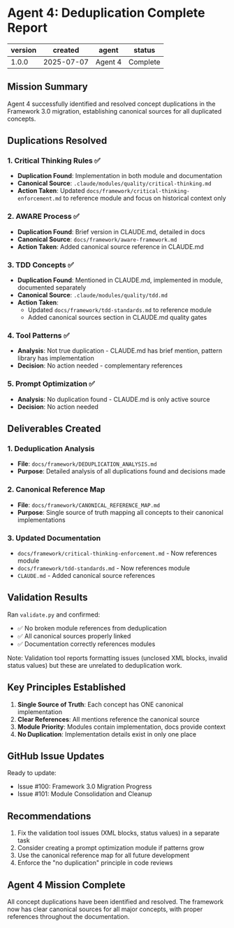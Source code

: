 # Agent 4: Deduplication Complete Report

| version | created | agent | status |
|---------|---------|-------|--------|
| 1.0.0   | 2025-07-07 | Agent 4 | Complete |

## Mission Summary

Agent 4 successfully identified and resolved concept duplications in the Framework 3.0 migration, establishing canonical sources for all duplicated concepts.

## Duplications Resolved

### 1. Critical Thinking Rules ✅
- **Duplication Found**: Implementation in both module and documentation
- **Canonical Source**: `.claude/modules/quality/critical-thinking.md`
- **Action Taken**: Updated `docs/framework/critical-thinking-enforcement.md` to reference module and focus on historical context only

### 2. AWARE Process ✅
- **Duplication Found**: Brief version in CLAUDE.md, detailed in docs
- **Canonical Source**: `docs/framework/aware-framework.md`
- **Action Taken**: Added canonical source reference in CLAUDE.md

### 3. TDD Concepts ✅
- **Duplication Found**: Mentioned in CLAUDE.md, implemented in module, documented separately
- **Canonical Source**: `.claude/modules/quality/tdd.md`
- **Action Taken**: 
  - Updated `docs/framework/tdd-standards.md` to reference module
  - Added canonical sources section in CLAUDE.md quality gates

### 4. Tool Patterns ✅
- **Analysis**: Not true duplication - CLAUDE.md has brief mention, pattern library has implementation
- **Decision**: No action needed - complementary references

### 5. Prompt Optimization ✅
- **Analysis**: No duplication found - CLAUDE.md is only active source
- **Decision**: No action needed

## Deliverables Created

### 1. Deduplication Analysis
- **File**: `docs/framework/DEDUPLICATION_ANALYSIS.md`
- **Purpose**: Detailed analysis of all duplications found and decisions made

### 2. Canonical Reference Map
- **File**: `docs/framework/CANONICAL_REFERENCE_MAP.md`
- **Purpose**: Single source of truth mapping all concepts to their canonical implementations

### 3. Updated Documentation
- `docs/framework/critical-thinking-enforcement.md` - Now references module
- `docs/framework/tdd-standards.md` - Now references module
- `CLAUDE.md` - Added canonical source references

## Validation Results

Ran `validate.py` and confirmed:
- ✅ No broken module references from deduplication
- ✅ All canonical sources properly linked
- ✅ Documentation correctly references modules

Note: Validation tool reports formatting issues (unclosed XML blocks, invalid status values) but these are unrelated to deduplication work.

## Key Principles Established

1. **Single Source of Truth**: Each concept has ONE canonical implementation
2. **Clear References**: All mentions reference the canonical source
3. **Module Priority**: Modules contain implementation, docs provide context
4. **No Duplication**: Implementation details exist in only one place

## GitHub Issue Updates

Ready to update:
- Issue #100: Framework 3.0 Migration Progress
- Issue #101: Module Consolidation and Cleanup

## Recommendations

1. Fix the validation tool issues (XML blocks, status values) in a separate task
2. Consider creating a prompt optimization module if patterns grow
3. Use the canonical reference map for all future development
4. Enforce the "no duplication" principle in code reviews

## Agent 4 Mission Complete

All concept duplications have been identified and resolved. The framework now has clear canonical sources for all major concepts, with proper references throughout the documentation.
